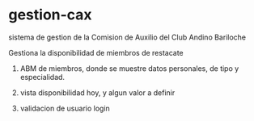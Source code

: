 # gestion-cax
sistema de gestion de la Comision de Auxilio del Club Andino Bariloche

Gestiona la disponibilidad de miembros de restacate

1) ABM de miembros, donde se muestre datos personales, de tipo y especialidad.

2) vista disponibilidad hoy, y algun valor a definir

3) validacion de usuario login

